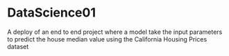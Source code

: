 # DataScience01
A deploy of an end to end project where a model take the input parameters to predict the house median value using the California Housing Prices dataset 
